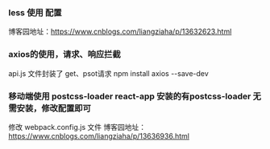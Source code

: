 ### less 使用 配置
博客园地址：https://www.cnblogs.com/liangziaha/p/13632623.html

### axios的使用，请求、响应拦截
api.js 文件封装了 get、psot请求
npm install axios --save-dev

### 移动端使用 postcss-loader react-app 安装的有postcss-loader 无需安装，修改配置即可
修改 webpack.config.js 文件
博客园地址：https://www.cnblogs.com/liangziaha/p/13636936.html